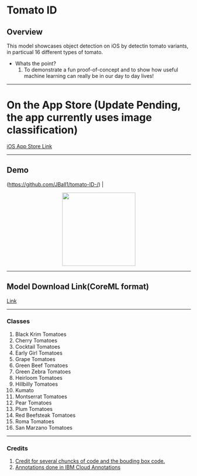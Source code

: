 # Tomato ID

## Overview
 This model showcases object detection on iOS by detectin tomato variants, in particual 16 different types of tomato.

- Whats the point?
  1. To demonstrate a fun proof-of-concept and to show how useful machine learning can really be in our day to day lives!

---
# On the App Store (Update Pending, the app currently uses image classification)

[iOS App Store Link](https://apps.apple.com/us/app/tomato-id/id1525471410)

---
## Demo
(https://github.com/JBall1/tomato-ID-/) | <p align="center"><img src="Resources/ezgif-4-ccfc1cd68cb1.gif" width="200"/></p>


---
## Model Download Link(CoreML format)

[Link](https://drive.google.com/file/d/1HzF-cpwqFJojCEwEDs8gdE7VWbrRGgKK/view?usp=sharing)


---

### Classes 
1. Black Krim Tomatoes
2. Cherry Tomatoes
3. Cocktail Tomatoes
4. Early Girl Tomatoes 
5. Grape Tomatoes
6. Green Beef Tomatoes
7. Green Zebra Tomatoes
8. Heirloom Tomatoes
9. Hillbilly Tomatoes
10. Kumato 
11. Montserrat Tomatoes
12. Pear Tomatoes
13. Plum Tomatoes
14. Red Beefsteak Tomatoes
15. Roma Tomatoes
16. San Marzano Tomatoes

---

### Credits
1. [Credit for several chuncks of code and the bouding box code.](https://github.com/motlabs/iOS-Proejcts-with-ML-Models)
2. [Annotations done in IBM Cloud Annotations](https://cloud.annotations.ai)

